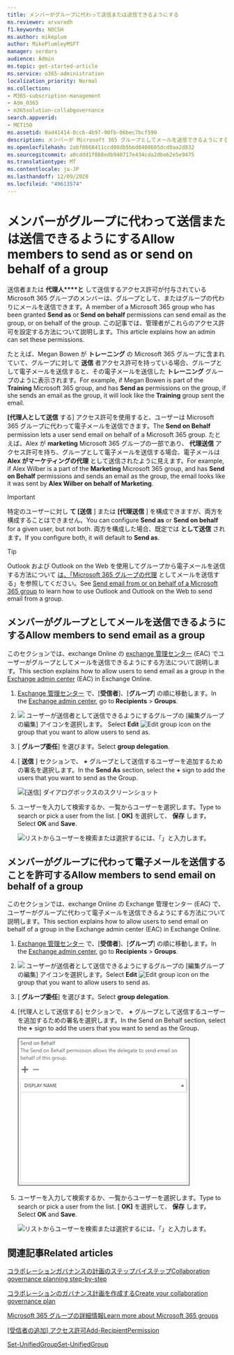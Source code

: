 ```yaml
---
title: メンバーがグループに代わって送信または送信できるようにする
ms.reviewer: arvaradh
f1.keywords: NOCSH
ms.author: mikeplum
author: MikePlumleyMSFT
manager: serdars
audience: Admin
ms.topic: get-started-article
ms.service: o365-administration
localization_priority: Normal
ms.collection:
- M365-subscription-management
- Adm_O365
- m365solution-collabgovernance
search.appverid:
- MET150
ms.assetid: 0ad41414-0cc6-4b97-90fb-06bec7bcf590
description: メンバーが Microsoft 365 グループとしてメールを送信できるようにする方法、または Microsoft 365 グループの代理としてメールを送信できるようにする方法について説明します。
ms.openlocfilehash: 2abf0668411ccd08db5bbd8408605dcd0aa2d832
ms.sourcegitcommit: a0cddd1f888edb940717e434cda2dbe62e5e9475
ms.translationtype: MT
ms.contentlocale: ja-JP
ms.lasthandoff: 12/09/2020
ms.locfileid: "49613574"
---
```

# <a name="allow-members-to-send-as-or-send-on-behalf-of-a-group"></a><span data-ttu-id="c6e22-103">メンバーがグループに代わって送信または送信できるようにする</span><span class="sxs-lookup"><span data-stu-id="c6e22-103">Allow members to send as or send on behalf of a group</span></span>

<span data-ttu-id="c6e22-104">送信者または **代理人\*\*\*\*と** して送信するアクセス許可が付与されている Microsoft 365 グループのメンバーは、グループとして、またはグループの代わりにメールを送信できます。</span><span class="sxs-lookup"><span data-stu-id="c6e22-104">A member of a Microsoft 365 group who has been granted **Send as** or **Send on behalf** permissions can send email as the group, or on behalf of the group.</span></span> <span data-ttu-id="c6e22-105">この記事では、管理者がこれらのアクセス許可を設定する方法について説明します。</span><span class="sxs-lookup"><span data-stu-id="c6e22-105">This article explains how an admin can set these permissions.</span></span>
  
<span data-ttu-id="c6e22-106">たとえば、Megan Bowen が **トレーニング** の Microsoft 365 グループに含まれていて、グループに対して **送信** 者アクセス許可を持っている場合、グループとして電子メールを送信すると、その電子メールを送信した **トレーニング** グループのように表示されます。</span><span class="sxs-lookup"><span data-stu-id="c6e22-106">For example, if Megan Bowen is part of the **Training** Microsoft 365 group, and has **Send as** permissions on the group, if she sends an email as the group, it will look like the **Training** group sent the email.</span></span> 
  
<span data-ttu-id="c6e22-107">**[代理人として送信** する] アクセス許可を使用すると、ユーザーは Microsoft 365 グループに代わって電子メールを送信できます。</span><span class="sxs-lookup"><span data-stu-id="c6e22-107">The **Send on Behalf** permission lets a user send email on behalf of a Microsoft 365 group.</span></span> <span data-ttu-id="c6e22-108">たとえば、Alex が **marketing** Microsoft 365 グループの一部であり、 **代理送信** アクセス許可を持ち、グループとして電子メールを送信する場合、電子メールは **Alex がマーケティングの代理** として送信されたように見えます。</span><span class="sxs-lookup"><span data-stu-id="c6e22-108">For example, if Alex Wilber is a part of the **Marketing** Microsoft 365 group, and has **Send on Behalf** permissions and sends an email as the group, the email looks like it was sent by **Alex Wilber on behalf of Marketing**.</span></span>

> [!IMPORTANT]
> <span data-ttu-id="c6e22-109">特定のユーザーに対し **て [送信** ] または **[代理送信** ] を構成できますが、両方を構成することはできません。</span><span class="sxs-lookup"><span data-stu-id="c6e22-109">You can configure **Send as** or **Send on behalf** for a given user, but not both.</span></span> <span data-ttu-id="c6e22-110">両方を構成した場合、既定では **として送信** されます。</span><span class="sxs-lookup"><span data-stu-id="c6e22-110">If you configure both, it will default to **Send as**.</span></span>

> [!TIP]
> <span data-ttu-id="c6e22-111">Outlook および Outlook on the Web を使用してグループから電子メールを送信する方法について [は、「Microsoft 365 グループの代理](https://support.microsoft.com/office/0f4964af-aec6-484b-a65c-0434df8cdb6b) としてメールを送信する」を参照してください。</span><span class="sxs-lookup"><span data-stu-id="c6e22-111">See [Send email from or on behalf of a Microsoft 365 group](https://support.microsoft.com/office/0f4964af-aec6-484b-a65c-0434df8cdb6b) to learn how to use Outlook and Outlook on the Web to send email from a group.</span></span>
    
## <a name="allow-members-to-send-email-as-a-group"></a><span data-ttu-id="c6e22-112">メンバーがグループとしてメールを送信できるようにする</span><span class="sxs-lookup"><span data-stu-id="c6e22-112">Allow members to send email as a group</span></span>

<span data-ttu-id="c6e22-113">このセクションでは、exchange Online の [exchange 管理センター](https://go.microsoft.com/fwlink/p/?linkid=2059104) (EAC) でユーザーがグループとしてメールを送信できるようにする方法について説明します。</span><span class="sxs-lookup"><span data-stu-id="c6e22-113">This section explains how to allow users to send email as a group in the [Exchange admin center](https://go.microsoft.com/fwlink/p/?linkid=2059104) (EAC) in Exchange Online.</span></span>
  
1. <span data-ttu-id="c6e22-114"><a href="https://go.microsoft.com/fwlink/p/?linkid=2059104" target="_blank">Exchange 管理センター</a> で、[**受信者**]、[**グループ**] の順に移動します。</span><span class="sxs-lookup"><span data-stu-id="c6e22-114">In the <a href="https://go.microsoft.com/fwlink/p/?linkid=2059104" target="_blank">Exchange admin center</a>, go to **Recipients** \> **Groups**.</span></span>
    
2. <span data-ttu-id="c6e22-115"> ![ ](../media/0cfcb590-dc51-4b4f-9276-bb2ce300d87e.png) ユーザーが送信者として送信できるようにするグループの [編集グループの編集] アイコンを選択します。  </span><span class="sxs-lookup"><span data-stu-id="c6e22-115">Select **Edit**  ![Edit group icon](../media/0cfcb590-dc51-4b4f-9276-bb2ce300d87e.png) on the group that you want to allow users to send as.</span></span> 
    
3. <span data-ttu-id="c6e22-116">[ **グループ委任**] を選びます。</span><span class="sxs-lookup"><span data-stu-id="c6e22-116">Select **group delegation**.</span></span>
    
4. <span data-ttu-id="c6e22-117">[ **送信** ] セクションで、 **+** グループとして送信するユーザーを追加するための署名を選択します。</span><span class="sxs-lookup"><span data-stu-id="c6e22-117">In the **Send As** section, select the **+** sign to add the users that you want to send as the Group.</span></span> 
    
    ![[送信] ダイアログボックスのスクリーンショット](../media/1df167f6-1eff-4f98-9ecd-4230fab46557.png)
  
5. <span data-ttu-id="c6e22-119">ユーザーを入力して検索するか、一覧からユーザーを選択します。</span><span class="sxs-lookup"><span data-stu-id="c6e22-119">Type to search or pick a user from the list.</span></span> <span data-ttu-id="c6e22-120">[ **OK]** を選択して、 **保存** します。</span><span class="sxs-lookup"><span data-stu-id="c6e22-120">Select **OK** and **Save**.</span></span>
    
    ![リストからユーザーを検索または選択するには、「」と入力します。](../media/522919cf-664c-4a25-8076-c51c8c9fbe43.png)
  
## <a name="allow-members-to-send-email-on-behalf-of-a-group"></a><span data-ttu-id="c6e22-122">メンバーがグループに代わって電子メールを送信することを許可する</span><span class="sxs-lookup"><span data-stu-id="c6e22-122">Allow members to send email on behalf of a group</span></span>

<span data-ttu-id="c6e22-123">このセクションでは、exchange Online の Exchange 管理センター (EAC) で、ユーザーがグループに代わって電子メールを送信できるようにする方法について説明します。</span><span class="sxs-lookup"><span data-stu-id="c6e22-123">This section explains how to allow users to send email on behalf of a group in the Exchange admin center (EAC) in Exchange Online.</span></span>
  
1. <span data-ttu-id="c6e22-124"><a href="https://go.microsoft.com/fwlink/p/?linkid=2059104" target="_blank">Exchange 管理センター</a> で、[**受信者**]、[**グループ**] の順に移動します。</span><span class="sxs-lookup"><span data-stu-id="c6e22-124">In the <a href="https://go.microsoft.com/fwlink/p/?linkid=2059104" target="_blank">Exchange admin center</a>, go to **Recipients** \> **Groups**.</span></span>
    
2. <span data-ttu-id="c6e22-125"> ![ ](../media/0cfcb590-dc51-4b4f-9276-bb2ce300d87e.png) ユーザーが送信者として送信できるようにするグループの [編集グループの編集] アイコンを選択します。</span><span class="sxs-lookup"><span data-stu-id="c6e22-125">Select **Edit** ![Edit group icon](../media/0cfcb590-dc51-4b4f-9276-bb2ce300d87e.png) on the group that you want to allow users to send as.</span></span> 
    
3. <span data-ttu-id="c6e22-126">[ **グループ委任**] を選びます。</span><span class="sxs-lookup"><span data-stu-id="c6e22-126">Select **group delegation**.</span></span>
    
4. <span data-ttu-id="c6e22-127">[代理人として送信する] セクションで、 **+** グループとして送信するユーザーを追加するための署名を選択します。</span><span class="sxs-lookup"><span data-stu-id="c6e22-127">In the Send on Behalf section, select the **+** sign to add the users that you want to send as the Group.</span></span> 
    
    ![[代理送信] ダイアログのスクリーンショット](../media/2bae0579-8907-4d6b-8920-ddd6555897b4.png)
  
5. <span data-ttu-id="c6e22-129">ユーザーを入力して検索するか、一覧からユーザーを選択します。</span><span class="sxs-lookup"><span data-stu-id="c6e22-129">Type to search or pick a user from the list.</span></span> <span data-ttu-id="c6e22-130">[ **OK]** を選択して、 **保存** します。</span><span class="sxs-lookup"><span data-stu-id="c6e22-130">Select **OK** and **Save**.</span></span>
    
    ![リストからユーザーを検索または選択するには、「」と入力します。](../media/522919cf-664c-4a25-8076-c51c8c9fbe43.png)

## <a name="related-articles"></a><span data-ttu-id="c6e22-132">関連記事</span><span class="sxs-lookup"><span data-stu-id="c6e22-132">Related articles</span></span>

[<span data-ttu-id="c6e22-133">コラボレーションガバナンスの計画のステップバイステップ</span><span class="sxs-lookup"><span data-stu-id="c6e22-133">Collaboration governance planning step-by-step</span></span>](collaboration-governance-overview.md#collaboration-governance-planning-step-by-step)

[<span data-ttu-id="c6e22-134">コラボレーションのガバナンス計画を作成する</span><span class="sxs-lookup"><span data-stu-id="c6e22-134">Create your collaboration governance plan</span></span>](collaboration-governance-first.md)

[<span data-ttu-id="c6e22-135">Microsoft 365 グループの詳細情報</span><span class="sxs-lookup"><span data-stu-id="c6e22-135">Learn more about Microsoft 365 groups</span></span>](https://support.microsoft.com/office/b565caa1-5c40-40ef-9915-60fdb2d97fa2)

<span data-ttu-id="c6e22-136">[[受信者の追加] アクセス許可](https://go.microsoft.com/fwlink/p/?LinkId=723960)</span><span class="sxs-lookup"><span data-stu-id="c6e22-136">[Add-RecipientPermission](https://go.microsoft.com/fwlink/p/?LinkId=723960)</span></span>

[<span data-ttu-id="c6e22-137">Set-UnifiedGroup</span><span class="sxs-lookup"><span data-stu-id="c6e22-137">Set-UnifiedGroup</span></span>](https://go.microsoft.com/fwlink/p/?LinkId=616189)
